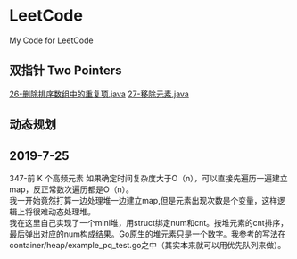 # LeetCode
My Code for LeetCode

## 双指针 Two Pointers

[26-删除排序数组中的重复项.java](26-删除排序数组中的重复项.java)
[27-移除元素.java](27-移除元素.java)

## 动态规划 

## 2019-7-25
347-前 K 个高频元素
如果确定时间复杂度大于O（n），可以直接先遍历一遍建立map，反正常数次遍历都是O（n）。    
我一开始竟然打算一边处理堆一边建立map,但是元素出现次数是个变量，这样逻辑上将很难动态处理堆。   
我在这里自己实现了一个mini堆，用struct绑定num和cnt。按堆元素的cnt排序，最后弹出对应的num构成结果。Go原生的堆元素只是一个数字。我参考的写法在container/heap/example_pq_test.go之中（其实本来就可以用优先队列来做）。   
